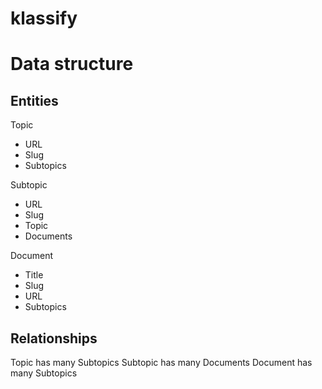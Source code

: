 # klassify

# Data structure

## Entities

Topic
- URL
- Slug
- Subtopics

Subtopic
- URL
- Slug
- Topic
- Documents

Document
- Title
- Slug
- URL
- Subtopics

## Relationships

Topic has many Subtopics
Subtopic has many Documents
Document has many Subtopics
